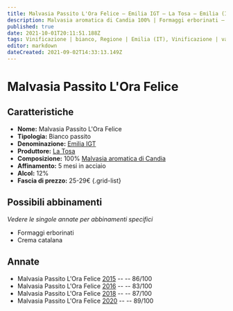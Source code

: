 ```yaml
---
title: Malvasia Passito L'Ora Felice – Emilia IGT – La Tosa – Emilia (IT) – 25-29€ – 2★-4★
description: Malvasia aromatica di Candia 100% | Formaggi erborinati – Crema catalana 
published: true
date: 2021-10-01T20:11:51.188Z
tags: Vinificazione | bianco, Regione | Emilia (IT), Vinificazione | varietale, Vinificazione | passito, Valutazioni | 4 stelle, Vitigni | Malvasia di Candia aromatica, Prezzi | 25-29€, Alimento | formaggi,  Alimento | Crema catalana 
editor: markdown
dateCreated: 2021-09-02T14:33:13.149Z
---
```


# Malvasia Passito L'Ora Felice

## Caratteristiche
- **Nome:** Malvasia Passito L'Ora Felice
- **Tipologia:** Bianco passito
- **Denominazione:** [Emilia IGT](/denominazioni/Italia/Emilia/IGT/Emilia)
- **Produttore:** [La Tosa](/produttori/Italia/Emilia/La-Tosa) 
- **Composizione:** 100% [Malvasia aromatica di Candia](/vitigni/Italia/bacca-bianca/malvasia-di-candia-aromatica)
- **Affinamento:** 5 mesi in acciaio
- **Alcol:** 12%
- **Fascia di prezzo:** 25-29€
{.grid-list}

## Possibili abbinamenti
*Vedere le singole annate per abbinamenti specifici*

- Formaggi erborinati
- Crema catalana


## Annate
- Malvasia Passito L'Ora Felice [2015](/vini/Italia/Emilia/La-Tosa/Malvasia-Passito-L-Ora-Felice/2015) -- <span class="star-3"></span> -- 86/100
- Malvasia Passito L'Ora Felice [2016](/vini/Italia/Emilia/La-Tosa/Malvasia-Passito-L-Ora-Felice/2016) -- <span class="star-2"></span> -- 83/100
- Malvasia Passito L'Ora Felice [2018](/vini/Italia/Emilia/La-Tosa/Malvasia-Passito-L-Ora-Felice/2018) -- <span class="star-3"></span> -- 87/100
- Malvasia Passito L'Ora Felice [2020](/vini/Italia/Emilia/La-Tosa/Malvasia-Passito-L-Ora-Felice/2020) -- <span class="star-4"></span> -- 89/100

